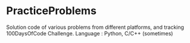 # PracticeProblems
Solution code of various problems from different platforms, and tracking 100DaysOfCode Challenge. Language : Python, C/C++ (sometimes) 
